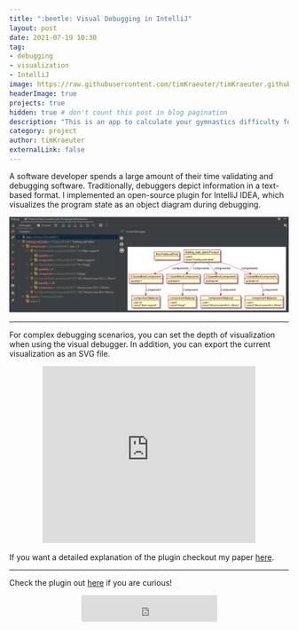 ```yaml
---
title: ":beetle: Visual Debugging in IntelliJ"
layout: post
date: 2021-07-19 10:30
tag:
- debugging
- visualization
- IntelliJ
image: https://raw.githubusercontent.com/timKraeuter/timKraeuter.github.io/master/assets/images/visualDebugger/pluginIcon.png
headerImage: true
projects: true
hidden: true # don't count this post in blog pagination
description: "This is an app to calculate your gymnastics difficulty for all the gymnasts out there."
category: project
author: timKraeuter
externalLink: false
---
```


A software developer spends a large amount of their time validating and debugging
software.
Traditionally, debuggers depict information in a text-based format.
I implemented an open-source plugin for IntelliJ IDEA, which visualizes the program state as an object diagram during debugging.

![Screenshot](https://raw.githubusercontent.com/timKraeuter/timKraeuter.github.io/master/assets/images/visualDebugger/overview.png)

---

For complex debugging scenarios, you can set the depth of visualization when using the visual debugger.
In addition, you can export the current visualization as an SVG file.

<div style="text-align:center">
    <iframe frameborder="none" width="384px" height="319px" src="https://plugins.jetbrains.com/embeddable/card/16851"></iframe>
</div>

If you want a detailed explanation of the plugin checkout my paper [here](https://github.com/timKraeuter/Visual_Debugging_in_IntelliJ/blob/main/Visual_Debugging_in_IntelliJ.pdf).

---

Check the plugin out [here](https://plugins.jetbrains.com/plugin/16851-visual-debugger) if you are curious!

<div class="breaker"></div>

<div style="text-align:center">
    <iframe frameborder="none" width="245px" height="48px" src="https://plugins.jetbrains.com/embeddable/install/16851"></iframe>
</div>
